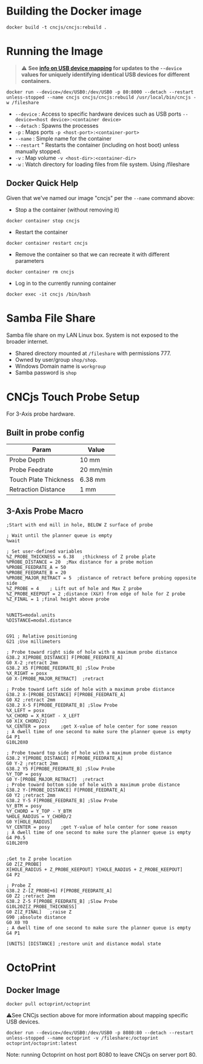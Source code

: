 # Building the Docker image
````
docker build -t cncjs/cncjs:rebuild .
````

# Running the Image

> ⚠️ **See [info on USB device mapping](usb-device-mapping.md) for updates to the `--device` values for uniquely identifying identical USB devices for different containers.**

````
docker run --device=/dev/USB0:/dev/USB0 -p 80:8000 --detach --restart unless-stopped --name cncjs cncjs/cncjs:rebuild /usr/local/bin/cncjs -w /fileshare
````
* `--device`     : Access to specific hardware devices such as USB ports `--device=<host device>:<container device>`
* `--detach`     : Spawns the processes
* `-p`           : Maps ports `-p <host-port>:<container-port>`
* `--name`       : Simple name for the container
* `--restart`    " Restarts the container (including on host boot) unless manually stopped.
* `-v`           : Map volume `-v <host-dir>:<container-dir>`
* `-w`           : Watch directory for loading files from file system.  Using /fileshare

## Docker Quick Help

Given that we've named our image "cncjs" per the `--name` command above:

* Stop a the container (without removing it)
````
docker container stop cncjs
````
* Restart the container
````
docker container restart cncjs
````
* Remove the container so that we can recreate it with different parameters
````
docker container rm cncjs
````
* Log in to the currently running container
````
docker exec -it cncjs /bin/bash
````

# Samba File Share

Samba file share on my LAN Linux box.  System is not exposed to the broader internet.

* Shared directory mounted at `/fileshare` with permissions 777.
* Owned by user/group `shop/shop`.
* Windows Domain name is `workgroup`
* Samba password is `shop`

# CNCjs Touch Probe Setup

For 3-Axis probe hardware.

## Built in probe config

| Param | Value |
| ----- | ----- |
| Probe Depth | 10 mm |
| Probe Feedrate | 20 mm/min |
| Touch Plate Thickness | 6.38 mm |
| Retraction Distance | 1 mm |

## 3-Axis Probe Macro

````
;Start with end mill in hole, BELOW Z surface of probe

; Wait until the planner queue is empty
%wait

; Set user-defined variables
%Z_PROBE_THICKNESS = 6.38	;thickness of Z probe plate
%PROBE_DISTANCE = 20  ;Max distance for a probe motion
%PROBE_FEEDRATE_A = 50
%PROBE_FEEDRATE_B = 20
%PROBE_MAJOR_RETRACT = 5  ;distance of retract before probing opposite side
%Z_PROBE = 4	; Lift out of hole and Max Z probe
%Z_PROBE_KEEPOUT = 2 ;distance (X&Y) from edge of hole for Z probe 
%Z_FINAL = 1 ;final height above probe


%UNITS=modal.units
%DISTANCE=modal.distance


G91 ; Relative positioning
G21 ;Use millimeters

; Probe toward right side of hole with a maximum probe distance
G38.2 X[PROBE_DISTANCE] F[PROBE_FEEDRATE_A]
G0 X-2 ;retract 2mm
G38.2 X5 F[PROBE_FEEDRATE_B] ;Slow Probe
%X_RIGHT = posx
G0 X-[PROBE_MAJOR_RETRACT]	;retract

; Probe toward Left side of hole with a maximum probe distance
G38.2 X-[PROBE_DISTANCE] F[PROBE_FEEDRATE_A]
G0 X2 ;retract 2mm
G38.2 X-5 F[PROBE_FEEDRATE_B] ;Slow Probe
%X_LEFT = posx
%X_CHORD = X_RIGHT - X_LEFT
G0 X[X_CHORD/2]
%X_CENTER = posx	;get X-value of hole center for some reason
; A dwell time of one second to make sure the planner queue is empty
G4 P1
G10L20X0

; Probe toward top side of hole with a maximum probe distance
G38.2 Y[PROBE_DISTANCE] F[PROBE_FEEDRATE_A]
G0 Y-2 ;retract 2mm
G38.2 Y5 F[PROBE_FEEDRATE_B] ;Slow Probe
%Y_TOP = posy
G0 Y-[PROBE_MAJOR_RETRACT]	;retract
; Probe toward bottom side of hole with a maximum probe distance
G38.2 Y-[PROBE_DISTANCE] F[PROBE_FEEDRATE_A]
G0 Y2 ;retract 2mm
G38.2 Y-5 F[PROBE_FEEDRATE_B] ;Slow Probe
%Y_BTM = posy
%Y_CHORD = Y_TOP - Y_BTM
%HOLE_RADIUS = Y_CHORD/2
G0 Y[HOLE_RADIUS]
%Y_CENTER = posy	;get Y-value of hole center for some reason
; A dwell time of one second to make sure the planner queue is empty
G4 P0.5
G10L20Y0


;Get to Z probe location
G0 Z[Z_PROBE]
X[HOLE_RADIUS + Z_PROBE_KEEPOUT] Y[HOLE_RADIUS + Z_PROBE_KEEPOUT]
G4 P2

; Probe Z
G38.2 Z-[Z_PROBE+6] F[PROBE_FEEDRATE_A]
G0 Z2 ;retract 2mm
G38.2 Z-5 F[PROBE_FEEDRATE_B] ;Slow Probe
G10L20Z[Z_PROBE_THICKNESS]
G0 Z[Z_FINAL]	;raise Z
G90	;absolute distance
G0 X0 Y0
; A dwell time of one second to make sure the planner queue is empty
G4 P1

[UNITS] [DISTANCE] ;restore unit and distance modal state
````

# OctoPrint

## Docker Image
````
docker pull octoprint/octoprint
````

⚠️See CNCjs section above for more information about mapping specific USB devices.

````
docker run --device=/dev/USB0:/dev/USB0 -p 8080:80 --detach --restart unless-stopped --name octoprint -v /fileshare:/octoprint octoprint/octoprint:latest
````

Note: running Octoprint on host port 8080 to leave CNCjs on server port 80.
